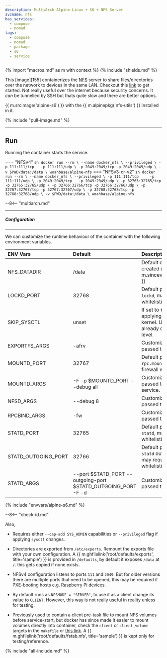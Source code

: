 ```yaml
---
description: MultiArch Alpine Linux + S6 + NFS Server
svcname: nfs
has_services:
  - compose
  - nomad
tags:
  - compose
  - nomad
  - package
  - s6
  - service
---
```


{% import "macros.md" as m with context %}
{% include "shields.md" %}

This [image][155] containerizes the [NFS][1] server to share
files/directories over the network to devices in the same LAN.
Checkout this [link][2] to get started. Not really useful over the
internet because security concerns. It *can* be tunnelled by SSH but
thats quite slow and there are better options.

{{ m.srcimage('alpine-s6') }} with the {{ m.alpinepkg('nfs-utils')
}} installed in it.

{% include "pull-image.md" %}

---
Run
---

Running the container starts the service.

=== "NFSv4"
    ``` sh
    docker run --rm \
      --name docker_nfs \
      --privileged \
      -p 111:111/tcp   -p 111:111/udp \
      -p 2049:2049/tcp -p 2049:2049/udp \
      -v $PWD/data:/data \
    woahbase/alpine-nfs
    ```
=== "NFSv3-or-v2"
    ``` sh
    docker run --rm \
      --name docker_nfs \
      --privileged \
      -p 111:111/tcp     -p 111:111/udp \
      -p 2049:2049/tcp   -p 2049:2049/udp \
      -p 32765:32765/tcp -p 32765:32765/udp \
      -p 32766:32766/tcp -p 32766:32766/udp \
      -p 32767:32767/tcp -p 32767:32767/udp \
      -p 32768:32768/tcp -p 32768:32768/udp \
      -v $PWD/data:/data \
    woahbase/alpine-nfs
    ```

--8<-- "multiarch.md"

---
##### Configuration
---

We can customize the runtime behaviour of the container with the
following environment variables.

| ENV Vars            | Default                                                       | Description
| :---                | :---                                                          | :---
| NFS_DATADIR         | /data                                                         | Default directory for exports, created if not exists. {{ m.sincev('2.6.4_20240912') }}
| LOCKD_PORT          | 32768                                                         | Default port exposed for `lockd`, may require firewall whitelisting.
| SKIP_SYSCTL         | unset                                                         | If set to `true`, will skip applying sysctl mods to kernel. Useful if those are already done at the provision level.
| EXPORTFS_ARGS       | -afrv                                                         | Customizable arguments passed to `exportfs`.
| MOUNTD_PORT         | 32767                                                         | Default port exposed for `rpc.mountd`, may require firewall whitelisting.
| MOUNTD_ARGS         | -F -p $MOUNTD_PORT --debug all                                | Customizable arguments passed to `rpc.mountd` service.
| NFSD_ARGS           | --debug 8                                                     | Customizable arguments passed to `rpc.nfsd` service.
| RPCBIND_ARGS        | -fw                                                           | Customizable arguments passed to `rpcbind` service.
| STATD_PORT          | 32765                                                         | Default port exposed for `statd`, may require firewall whitelisting.
| STATD_OUTGOING_PORT | 32766                                                         | Default port exposed for `statd` outbound connections, may require firewall whitelisting.
| STATD_ARGS          | --port $STATD_PORT --outgoing-port $STATD_OUTGOING_PORT -F -d | Customizable arguments passed to `statd` service.
{% include "envvars/alpine-s6.md" %}

--8<-- "check-id.md"

Also,

* Requires either `--cap-add SYS_ADMIN` capabilities or
  `--privileged` flag if applying `sysctl` changes.

* Directories are exported from `/etc/exports`. Remount the
  exports file with your own configuration. A {{
  m.ghfilelink('root/defaults/exports', title='sample') }} is
  provided in `/defaults`, by default it exposes `/data` at `/`.
  this gets copied if none exists.

* NFSv4 configuration listens to ports `111` and `2049`. But for
  older versions there are multiple ports that need to be opened,
  this may be required if PXE-booting hosts e.g. Raspberry Pi
  devices.

* By default runs as `NFSMODE = "SERVER"`, to use it as a client
  change its value to `CLIENT`. However, this way is not really
  useful in reality unless for testing.

* Previously used to contain a client pre-task file to mount NFS
  volumes before service-start, but docker has since made it
  easier to mount volumes directly into container, check the
  `client` or `client_volume` targets in the `makefile` or [this
  link][3]. A {{ m.ghfilelink('root/defaults/fstab.nfs',
  title='sample') }} is kept only for testing/reference.

[1]: https://en.wikipedia.org/wiki/Network_File_System
[2]: https://access.redhat.com/documentation/en-us/red_hat_enterprise_linux/5/html/deployment_guide/ch-nfs
[3]: https://www.baeldung.com/linux/docker-mount-nfs-shares

{% include "all-include.md" %}
